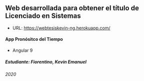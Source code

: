 ## Web desarrollada para obtener el título de Licenciado en Sistemas

- URL: https://webtesiskevin-ng.herokuapp.com/

#### App Pronósitco del Tiempo
-   Angular 9

##### Estudiante: Fiorentino, Kevin Emanuel

###### 2020